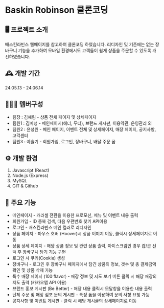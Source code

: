 # Baskin Robinson 클론코딩 


## 🖥️ 프로젝트 소개
배스킨라빈스 웹페이지를 참고하여 클론코딩 하였습니다. 리디자인 및 기존에는 없는 장바구니 기능을 추가하여
모바일 환경에서도 고객들이 쉽게 상품을 주문할 수 있도록 개선하였습니다. 


## 🕰️ 개발 기간
24.05.13 - 24.06.14

## 🧑‍🤝‍🧑 멤버구성
- 팀장 : 김혜림 - 상품 전체 페이지 및 상세페이지
- 팀원1 : 김미성 - 메인페이지(헤더, 푸터), 브랜드 게시판, 이용약관, 운영관리 외
- 팀원2 : 윤성원 - 메인 페이지, 이벤트 전체 및 상세페이지, 매장 페이지, 공지사항, 고객센터 
- 팀원3 : 이슬기 - 회원가입, 로그인, 장바구니, 배달 주문 폼

## ⚙️ 개발 환경
1. Javascript (React)
2. Node.js (Express)
3. MySQL
4. GIT & Github
   
## 📌 주요 기능
- 메인페이지 - 캐러셀 전환을 이용한 프로모션, 메뉴 및 이벤트 내용 출력
- 회원가입 - ID 중복 검색, 다음 우편번호 찾기 API이용
- 로그인 - 배스킨라빈스 메인 컬러로 리디자인
- 상품 페이지 - 마우스 호버 (Hoover)시 상품 이미지 이동, 클릭시 상세페이지로 이동
- 상품 상세 페이지 - 해당 상품 정보 및 관련 상품 출력, 아이스크림인 경우 컵/콘 선택 후 장바구니 담기 기능 구현
- 로그인 시 쿠키(Cookie) 생성
- 장바구니 - 로그인 후 장바구니 페이지에서 담긴 상품의 정보, 갯수 및 총 결제금액 확인 및 상품 삭제 가능 
- 특수 매장 페이지 (100 flavor) - 매장 정보 및 지도 보기 버튼 클릭 시 해당 매장의 지도 출력 (카카오맵 API 이용)
- 브랜드 홍보 게시판 (Be Better) - 해당 내용 클릭시 모달창을 이용한 내용 출력
- 단체 주문 및 매장 점포 문의 게시판 - 특정 폼을 이용하여 문의 사항 요청 가능
- 공지사항 및 이벤트 게시판 - 클릭 시 해당 게시글의 상세페이지로 이동 
